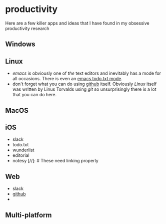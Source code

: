 # productivity
Here are a few killer apps and ideas that I have found in my obsessive productivity research
## Windows

## Linux
- _emacs_ is obviously one of _the_ text editors and inevitably has a mode for all occasions. There is even an [emacs todo.txt mode].
- don't forget what you can do using [github] itself. Obviously _Linux_ itself was written by Linus Torvalds using _git_ so unsurprisingly there is a lot that you can do here.
## MacOS

## iOS
- slack
- todo.txt
- wunderlist
- editorial
- notesy
[//]: # These need linking properly

## Web
- slack
- [github]
- 

## Multi-platform

[emacs todo.txt mode]: (https://github.com/rpdillon/todotxt.el)
[github]: (https://github.com/)

